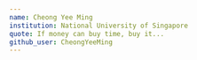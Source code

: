 ```yaml
---
name: Cheong Yee Ming
institution: National University of Singapore
quote: If money can buy time, buy it... 
github_user: CheongYeeMing
---
```

